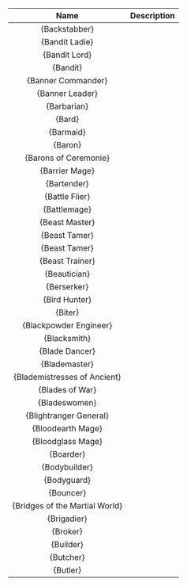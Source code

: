 | **Name** | **Description** |
|:--------:|:-----------|
| {Backstabber} | |
| {Bandit Ladie} | |
| {Bandit Lord} | |
| {Bandit} | |
| {Banner Commander} | |
| {Banner Leader} | |
| {Barbarian} | |
| {Bard} | |
| {Barmaid} | |
| {Baron} | |
| {Barons of Ceremonie} | |
| {Barrier Mage} | |
| {Bartender} | |
| {Battle Flier} | |
| {Battlemage} | |
| {Beast Master} | |
| {Beast Tamer} | |
| {Beast Tamer} | |
| {Beast Trainer} | |
| {Beautician} | |
| {Berserker} | |
| {Bird Hunter} | |
| {Biter} | |
| {Blackpowder Engineer} | |
| {Blacksmith} | |
| {Blade Dancer} | |
| {Blademaster} | |
| {Blademistresses of Ancient} | |
| {Blades of War} | |
| {Bladeswomen} | |
| {Blightranger General} | |
| {Bloodearth Mage} | |
| {Bloodglass Mage} | |
| {Boarder} | |
| {Bodybuilder} | |
| {Bodyguard} | |
| {Bouncer} | |
| {Bridges of the Martial World} | |
| {Brigadier} | |
| {Broker} | |
| {Builder} | |
| {Butcher} | |
| {Butler} | |
